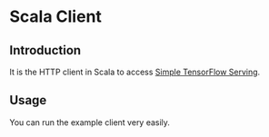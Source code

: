 
# Scala Client

## Introduction

It is the HTTP client in Scala to access [Simple TensorFlow Serving](https://github.com/tobegit3hub/simple_tensorflow_serving).

## Usage

You can run the example client very easily.

```shell
```

